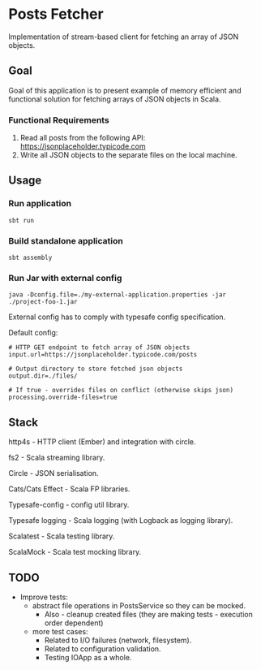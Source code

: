 
# Posts Fetcher

Implementation of stream-based client for fetching an array of JSON objects.

## Goal

Goal of this application is to present example of 
memory efficient and functional solution
for fetching arrays of JSON objects in Scala.

### Functional Requirements
1. Read all posts from the following API: https://jsonplaceholder.typicode.com
2. Write all JSON objects to the separate files on the local machine.

## Usage
### Run application
```
sbt run
```
### Build standalone application
```
sbt assembly
```
### Run Jar with external config
```
java -Dconfig.file=./my-external-application.properties -jar ./project-foo-1.jar
```
External config has to comply with typesafe config specification.

Default config:
```
# HTTP GET endpoint to fetch array of JSON objects
input.url=https://jsonplaceholder.typicode.com/posts

# Output directory to store fetched json objects
output.dir=./files/

# If true - overrides files on conflict (otherwise skips json)
processing.override-files=true
```

## Stack
http4s - HTTP client (Ember) and integration with circle.

fs2 - Scala streaming library.

Circle - JSON serialisation.

Cats/Cats Effect - Scala FP libraries.

Typesafe-config - config util library.

Typesafe logging - Scala logging (with Logback as logging library).

Scalatest - Scala testing library.

ScalaMock - Scala test mocking library.

## TODO

- Improve tests:
  - abstract file operations in PostsService so they can be mocked.
    - Also - cleanup created files (they are making tests - execution order dependent)
  - more test cases:
    - Related to I/O failures (network, filesystem).
    - Related to configuration validation.
    - Testing IOApp as a whole.
